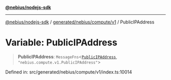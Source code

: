 [**@nebius/nodejs-sdk**](../../../../../README.md)

***

[@nebius/nodejs-sdk](../../../../../README.md) / [generated/nebius/compute/v1](../README.md) / PublicIPAddress

# Variable: PublicIPAddress

> **PublicIPAddress**: `MessageFns`\<[`PublicIPAddress`](../interfaces/PublicIPAddress.md), `"nebius.compute.v1.PublicIPAddress"`\>

Defined in: src/generated/nebius/compute/v1/index.ts:10014
